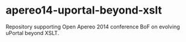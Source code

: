 apereo14-uportal-beyond-xslt
============================

Repository supporting Open Apereo 2014 conference BoF on evolving uPortal beyond XSLT.
